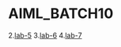 # AIML_BATCH10

2.[lab-5](https://github.com/2203a51412/AIML_BATCH10/blob/main/lab5.ipynb)
3.[lab-6](https://github.com/2203a51412/AIML_BATCH10/blob/main/lab6.ipynb)
4.[lab-7](https://github.com/2203a51412/AIML_BATCH10/blob/main/Lab7.ipynb)
